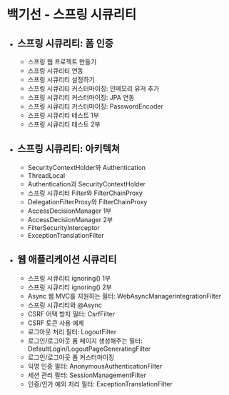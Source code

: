 # 백기선 - 스프링 시큐리티
- 스프링 시큐리티: 폼 인증
  -
  - 스프링 웹 프로젝트 만들기
  - 스프링 시큐리티 연동
  - 스프링 시큐리티 설정하기
  - 스프링 시큐리티 커스터마이징: 인메모리 유저 추가
  - 스프링 시큐리티 커스터마이징: JPA 연동
  - 스프링 시큐리티 커스터마이징: PasswordEncoder
  - 스프링 시큐리티 테스트 1부
  - 스프링 시큐리티 테스트 2부
- 스프링 시큐리티: 아키텍쳐
  -
  - SecurityContextHolder와 Authentication
  - ThreadLocal
  - Authentication과 SecurityContextHolder
  - 스프링 시큐리티 Filter와 FilterChainProxy
  - DelegationFilterProxy와 FilterChainProxy
  - AccessDecisionManager 1부
  - AccessDecisionManager 2부
  - FilterSecurityInterceptor
  - ExceptionTranslationFilter
- 웹 애플리케이션 시큐리티
  - 
  - 스프링 시큐리티 ignoring() 1부
  - 스프링 시큐리티 ignoring() 2부
  - Async 웹 MVC를 지원하는 필터: WebAsyncManagerintegrationFilter
  - 스프링 시큐리티와 @Async
  - CSRF 어택 방지 필터: CsrfFilter
  - CSRF 토큰 사용 예제
  - 로그아웃 처리 필터: LogoutFilter
  - 로그인/로그아웃 폼 페이지 생성해주는 필터: DefaultLogin/LogoutPageGeneratingFilter
  - 로그인/로그아웃 폼 커스터마이징
  - 익명 인증 필터: AnonymousAuthenticationFilter
  - 세션 관리 필터: SessionManagementFilter
  - 인증/인가 예외 처리 필터: ExceptionTranslationFilter